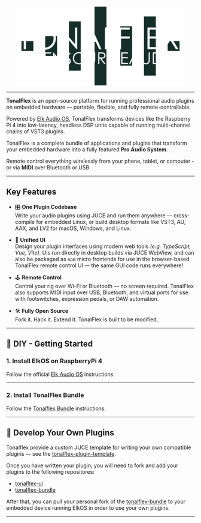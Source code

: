 <p align="center">
  <img src="/assets/tonalflex-logo.png" alt="Logotype" width="450"/>
</p>

---

**TonalFlex** is an open-source platform for running professional audio plugins on embedded hardware — portable, flexible, and fully remote-controllable.

Powered by [Elk Audio OS](https://elk.audio/os/), TonalFlex transforms devices like the Raspberry Pi 4 into low-latency, headless DSP units capable of running multi-channel chains of VST3 plugins.

TonalFlex is a complete bundle of applications and plugins that transform your embedded hardware into a fully featured **Pro Audio System**.

Remote control everything wirelessly from your phone, tablet, or computer - or via **MIDI** over Bluetooth or USB.

---

## Key Features

- 🎛 **One Plugin Codebase**  
  Write your audio plugins using JUCE and run them anywhere — cross-compile for embedded Linux, or build desktop formats like VST3, AU, AAX, and LV2 for macOS, Windows, and Linux.

- 📱 **Unified UI**  
  Design your plugin interfaces using modern web tools _(e.g. TypeScript, Vue, Vite)_. UIs run directly in desktop builds via JUCE WebView, and can also be packaged as `npm` micro frontends for use in the browser-based TonalFlex remote control UI — the same GUI code runs everywhere!

- 🕹️ **Remote Control**  
  Control your rig over Wi-Fi or Bluetooth — no screen required. TonalFlex also supports MIDI input over USB, Bluetooth, and virtual ports for use with footswitches, expression pedals, or DAW automation.

- 🛠 **Fully Open Source**  
  Fork it. Hack it. Extend it. TonalFlex is built to be modified.

---

## 🚀 DIY - Getting Started

### 1. **Install ElkOS on RaspberryPi 4**

Follow the official [Elk Audio OS](https://github.com/elk-audio/elk-pi) instructions.

---

### 2. **Install TonalFlex Bundle**

Follow the [Tonalflex Bundle](https://github.com/tonalflex/tonalflex-bundle.git) instructions.

---

## 🧪 Develop Your Own Plugins

Tonalflex provide a custom JUCE template for writing your own compatible plugins — see the [tonalflex-plugin-template](https://github.com/tonalflex/tonalflex-plugin-template).

Once you have written your plugin, you will need to fork and add your plugins to the following repositores:

- [tonalflex-ui](https://github.com/tonalflex/tonalflex-ui)
- [tonalflex-bundle](https://github.com/tonalflex/tonalflex-bundle)

After that, you can pull your personal fork of the [tonalflex-bundle](https://github.com/tonalflex/tonalflex-bundle) to your embedded device running ElkOS in order to use your own plugins.

---
